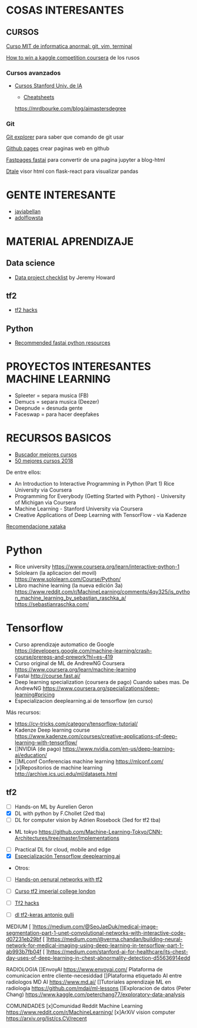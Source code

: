 # COSAS INTERESANTES

## CURSOS
[Curso MIT de informatica anormal: git, vim, terminal](https://missing.csail.mit.edu/)

[How to win a kaggle competition coursera](https://www.coursera.org/learn/competitive-data-science) de los rusos

### Cursos avanzados
* [Cursos Stanford Univ. de IA](https://threadreaderapp.com/thread/1228432865878253572.html)
	* [Cheatsheets](https://stanford.edu/~shervine/teaching/)

	https://mrdbourke.com/blog/aimastersdegree



### Git

[Git explorer](http://gitexplorer.com) para saber que comando de git usar

[Github pages](https://help.github.com/en/github/working-with-github-pages) crear paginas web en github


[Fastpages fastai](http://fastpages.fastai.com) para convertir de una pagina jupyter a blog-html




[Dtale](https://github.com/man-group/dtale) visor html con flask-react para visualizar pandas


# GENTE INTERESANTE
 
* [javiabellan](https://github.com/javiabellan)  
* [adolflowsta](https://github.com/flowsta)

# MATERIAL APRENDIZAJE
## Data science
* [Data project checklist](https://www.fast.ai/2020/01/07/data-questionnaire/) by Jeremy Howard


## tf2
* [tf2 hacks](https://github.com/sayakpaul/TF-2.0-Hacks)

## Python
* [Recommended fastai python resources](https://forums.fast.ai/t/recommended-python-learning-resources/26888)



# PROYECTOS INTERESANTES MACHINE LEARNING

* Spleeter = separa musica (FB)
* Demucs = separa  musica (Deezer)
* Deepnude = desnuda gente
* Faceswap = para hacer deepfakes




# RECURSOS BASICOS
 
* [Buscador mejores cursos](https://www.class-central.com/collection/top-free-online-courses)
* [50 mejores cursos 2018](https://medium.freecodecamp.org/top-50-free-online-courses-2018-e67d0da38e95)

De entre ellos:  
* An Introduction to Interactive Programming in Python (Part 1) Rice University via Coursera  
* Programming for Everybody (Getting Started with Python) - University of Michigan via Coursera  
* Machine Learning - Stanford University via Coursera  
* Creative Applications of Deep Learning with TensorFlow - via Kadenze

[Recomendacione xataka](https://www.xataka.com/robotica-e-ia/aprende-sobre-inteligencia-artificial-por-internet-cursos-publicaciones-y-las-recomendaciones-de-expertos)

# Python
* Rice university https://www.coursera.org/learn/interactive-python-1
* Sololearn (la aplicacion del movil) https://www.sololearn.com/Course/Python/
* Libro machine learning (la nueva edición 3a)
https://www.reddit.com/r/MachineLearning/comments/4qy325/is_python_machine_learning_by_sebastian_raschka_a/ https://sebastianraschka.com/


# Tensorflow
* Curso aprendizaje automatico de Google https://developers.google.com/machine-learning/crash-course/prereqs-and-prework?hl=es-419
* Curso original de ML de AndrewNG Coursera https://www.coursera.org/learn/machine-learning
* Fastai http://course.fast.ai/
* Deep learning specialization (coursera de pago) Cuando sabes mas. De AndrewNG https://www.coursera.org/specializations/deep-learning#pricing
* Especializacion deeplearning.ai de tensorflow (en curso)

Más recursos: 
* https://cv-tricks.com/category/tensorflow-tutorial/
* Kadenze Deep learning course https://www.kadenze.com/courses/creative-applications-of-deep-learning-with-tensorflow/
* []NVIDIA (de pago) https://www.nvidia.com/en-us/deep-learning-ai/education/
* []MLconf Conferencias machine learning https://mlconf.com/
* [x]Repositorios de machine learning http://archive.ics.uci.edu/ml/datasets.html


## tf2

* [ ] Hands-on ML by Aurelien Geron
* [x] DL with python by F.Chollet (2ed tba)
* [ ] DL for computer vision by Adrien Rosebock (3ed for tf2 tba)
* ML tokyo https://github.com/Machine-Learning-Tokyo/CNN-Architectures/tree/master/Implementations
* [ ] Practical DL for cloud, mobile and edge
* [x] [Especialización Tensorflow deeplearning.ai](https://www.coursera.org/specializations/tensorflow-in-practice)
* Otros:
* [ ] [Hands-on oenural networks with tf2](https://pgaleone.eu/tensorflow/neural-networks/book/2019/09/21/hands-on-neural-networks/)
* [ ] [Curso tf2 imperial college london](https://www.coursera.org/learn/getting-started-with-tensor-flow2)
* [ ] [Tf2 hacks](https://github.com/sayakpaul/TF-2.0-Hacks/blob/master/README.md)
* [ ] [dl tf2-keras antonio gulli](https://www.amazon.com/Deep-Learning-TensorFlow-Keras-Regression/dp/1838823417)







MEDIUM
[ ]https://medium.com/@SeoJaeDuk/medical-image-segmentation-part-1-unet-convolutional-networks-with-interactive-code-d07231eb29bf
[ ]https://medium.com/@verma.chandan/building-neural-network-for-medical-imaging-using-deep-learning-in-tensorflow-part-1-ab993b7fb04f
[ ]https://medium.com/stanford-ai-for-healthcare/its-chest-day-uses-of-deep-learning-in-chest-abnormality-detection-d55636914edd


RADIOLOGIA
[]EnvoyAI https://www.envoyai.com/ Plataforma de comunicacion entre cliente-necesiddad
[]Plataforma etiquetado AI entre radiologos MD AI https://www.md.ai/ 
[]Tutoriales aprendizaje ML en radiologia https://github.com/mdai/ml-lessons
[]Exploracion de datos (Peter Chang) https://www.kaggle.com/peterchang77/exploratory-data-analysis

COMUNIDADES
[x]Comunidad Reddit Machine Learning https://www.reddit.com/r/MachineLearning/
[x]ArXiV vision computer https://arxiv.org/list/cs.CV/recent